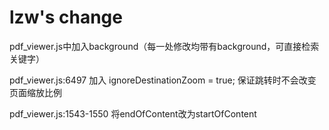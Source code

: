 # lzw's change
pdf_viewer.js中加入background（每一处修改均带有background，可直接检索关键字）

pdf_viewer.js:6497 加入 ignoreDestinationZoom = true; 保证跳转时不会改变页面缩放比例

pdf_viewer.js:1543-1550 将endOfContent改为startOfContent

